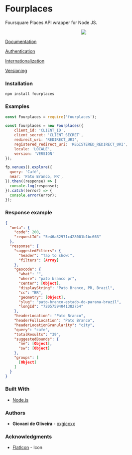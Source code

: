 # Fourplaces
Foursquare Places API wrapper for Node JS.

<p align="center">
  <img src="https://i.imgur.com/18CztaR.png">
</p>

[Documentation](https://developer.foursquare.com/docs/api/endpoints)

[Authentication](https://developer.foursquare.com/docs/api/configuration/authentication)

[Internationalization](https://developer.foursquare.com/docs/api/configuration/internationalization)

[Versioning](https://developer.foursquare.com/docs/api/configuration/versioning)

### Installation
````
npm install fourplaces
````

### Examples
```javascript
const Fourplaces = require('fourplaces');

const fourplaces = new Fourplaces({
    client_id: 'CLIENT_ID',
    client_secret: 'CLIENT_SECRET',
    redirect_uri: 'REDIRECT_URI',
    registered_redirect_uri: 'REGISTERED_REDIRECT_URI',
    locale: 'LOCALE',
    version: 'VERSION'
});

fp.venues().explore({
  query: 'Café',
  near: 'Pato Branco, PR',
}).then((response) => {
  console.log(response);
}).catch((error) => {
  console.error(error);
});
```

### Response example
```json
{
  "meta": { 
    "code": 200, 
    "requestId": "5e46a32971c428001b1bc663" 
  },
  "response": {
    "suggestedFilters": { 
      "header": "Tap to show:", 
      "filters": [Array] 
    },
    "geocode": {
      "what": "",
      "where": "pato branco pr",
      "center": [Object],
      "displayString": "Pato Branco, PR, Brazil",
      "cc": "BR",
      "geometry": [Object],
      "slug": "pato-branco-estado-do-parana-brazil",
      "longId": "72057594041382754"
    },
    "headerLocation": "Pato Branco",
    "headerFullLocation": "Pato Branco",
    "headerLocationGranularity": "city",
    "query": "cafe",
    "totalResults": "39",
    "suggestedBounds": { 
      "ne": [Object], 
      "sw": [Object] 
    },
    "groups": [ 
      [Object] 
    ]
  }
}
````

### Built With
* [Node.js](https://nodejs.org/en/)

### Authors
* **Giovani de Oliveira** - [xxgicoxx](https://github.com/xxgicoxx)

### Acknowledgments
* [FlatIcon](https://www.flaticon.com/) - Icon